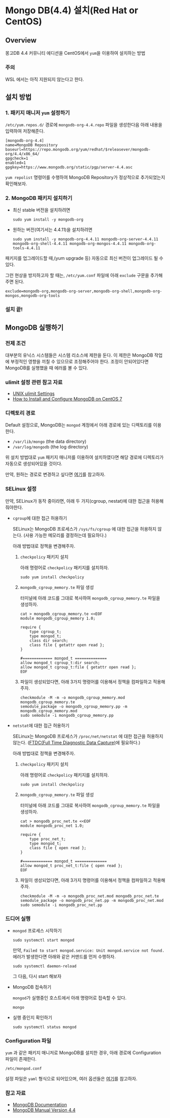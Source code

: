 # Mongo DB(4.4) 설치(Red Hat or CentOS)

## Overview

몽고DB 4.4 커뮤니티 에디션을 CentOS에서 `yum`을 이용하여 설치하는 방법

### 주의

WSL 에서는 아직 지원되지 않는다고 한다.

## 설치 방법

### 1. 패키지 매니저 `yum` 설정하기

`/etc/yum.repos.d/` 경로에 `mongodb-org-4.4.repo` 파일을 생성한다음 아래 내용을 입력하여 저장해준다.

```
[mongodb-org-4.4]
name=MongoDB Repository
baseurl=https://repo.mongodb.org/yum/redhat/$releasever/mongodb-org/4.4/x86_64/
gpgcheck=1
enabled=1
gpgkey=https://www.mongodb.org/static/pgp/server-4.4.asc
```

`yum repolist` 명령어를 수행하여 MongoDB Repository가 정상적으로 추가되었는지 확인해보자.

### 2. MongoDB 패키지 설치하기

- 최신 stable 버전을 설치하려면
    ```
    sudo yum install -y mongodb-org
    ```

- 원하는 버전(여기서는 4.4.11)을 설치하려면

    ```
    sudo yum install -y mongodb-org-4.4.11 mongodb-org-server-4.4.11 mongodb-org-shell-4.4.11 mongodb-org-mongos-4.4.11 mongodb-org-tools-4.4.11
    ```

패키지를 업그레이드할 때,(yum upgrade 등) 자동으로 최신 버전이 업그레이드 될 수 있다.

그런 현상을 방지하고자 할 때는, `/etc/yum.conf` 파일에 아래 `exclude` 구문을 추가해주면 된다.

```
exclude=mongodb-org,mongodb-org-server,mongodb-org-shell,mongodb-org-mongos,mongodb-org-tools
```

### 설치 끝!

## MongoDB 실행하기

### 전제 조건

대부분의 유닉스 시스템들은 시스템 리소스에 제한을 둔다. 이 제한은 MongoDB 작업에 부정적인 영향을 끼칠 수 있으므로 조정해주어야 한다. 조정이 안되어있다면 MongoDB를 실행했을 때 에러를 볼 수 있다.

### ulimit 설정 관련 참고 자료
- [UNIX ulimit Settings](https://docs.mongodb.com/v4.4/reference/ulimit/)
- [How to Install and Configure MongoDB on CentOS 7](https://www.howtoforge.com/tutorial/how-to-install-and-configure-mongodb-on-centos-7/)


### 디렉토리 경로

Default 설정으로, MongoDB는 `mongod` 계정에서 아래 경로에 있는 디렉토리를 이용한다.

- `/var/lib/mongo` (the data directory)
- `/var/log/mongodb` (the log directory)

위 설치 방법대로 `yum` 패키지 매니저를 이용하여 설치하였다면 해당 경로에 디렉토리가 자동으로 생성되어있을 것이다.

만약, 원하는 경로로 변경하고 싶다면 [여기](https://docs.mongodb.com/v4.4/tutorial/install-mongodb-on-red-hat/#to-use-non-default-directories)를 참고하자.

### SELinux 설정

만약, SELinux가 동작 중이라면, 아래 두 가지(cgroup, nestat)에 대한 접근을 허용해줘야한다.

- `cgroup`에 대한 접근 허용하기
  
    SELinux는 MongoDB 프로세스가 `/sys/fs/cgroup` 에 대한 접근을 허용하지 않는다. (사용 가능한 메모리를 결정하는데 필요하다.)

    아래 방법대로 정책을 변경해주자.

    1. `checkpolicy` 패키지 설치
        
        아래 명령어로 `checkpolicy` 패키지를 설치하자.
        ```
        sudo yum install checkpolicy
        ```

    2. `mongodb_cgroup_memory.te` 파일 생성

        터미널에 아래 코드를 그대로 복사하여 `mongodb_cgroup_memory.te` 파일을 생성하자.

        ```
        cat > mongodb_cgroup_memory.te <<EOF
        module mongodb_cgroup_memory 1.0;

        require {
            type cgroup_t;
            type mongod_t;
            class dir search;
            class file { getattr open read };
        }

        #============= mongod_t ==============
        allow mongod_t cgroup_t:dir search;
        allow mongod_t cgroup_t:file { getattr open read };
        EOF
        ```

    3. 파일이 생성되었다면, 아래 3가지 명령어를 이용해서 정책을 컴파일하고 적용해주자.

        ```
        checkmodule -M -m -o mongodb_cgroup_memory.mod mongodb_cgroup_memory.te
        semodule_package -o mongodb_cgroup_memory.pp -m mongodb_cgroup_memory.mod
        sudo semodule -i mongodb_cgroup_memory.pp
        ```

- `netstat`에 대한 접근 허용하기
  
    SELinux는 MongoDB 프로세스가 `/proc/net/netstat` 에 대한 접근을 허용하지 않는다. ([FTDC(Full Time Diagnostic Data Capture)](https://docs.mongodb.com/v4.4/administration/analyzing-mongodb-performance/#std-label-ftdc-stub)에 필요하다.)

    아래 방법대로 정책을 변경해주자.

    1. `checkpolicy` 패키지 설치
        
        아래 명령어로 `checkpolicy` 패키지를 설치하자.
        ```
        sudo yum install checkpolicy
        ```

    2. `mongodb_cgroup_memory.te` 파일 생성

        터미널에 아래 코드를 그대로 복사하여 `mongodb_cgroup_memory.te` 파일을 생성하자.

        ```
        cat > mongodb_proc_net.te <<EOF
        module mongodb_proc_net 1.0;

        require {
            type proc_net_t;
            type mongod_t;
            class file { open read };
        }

        #============= mongod_t ==============
        allow mongod_t proc_net_t:file { open read };
        EOF
        ```

    3. 파일이 생성되었다면, 아래 3가지 명령어를 이용해서 정책을 컴파일하고 적용해주자.

        ```
        checkmodule -M -m -o mongodb_proc_net.mod mongodb_proc_net.te
        semodule_package -o mongodb_proc_net.pp -m mongodb_proc_net.mod
        sudo semodule -i mongodb_proc_net.pp
        ```

### 드디어 실행

- `mongod` 프로세스 시작하기

    ```
    sudo systemctl start mongod
    ```

    만약, `Failed to start mongod.service: Unit mongod.service not found.` 에러가 발생한다면 아래와 같은 커맨드를 먼저 수행하자.

    ```
    sudo systemctl daemon-reload
    ```
    
    그 다음, 다시 start 해보자

- MongoDB 접속하기

    `mongod`가 실행중인 호스트에서 아래 명령어로 접속할 수 있다.
    ```
    mongo
    ```

- 실행 중인지 확인하기

    ```
    sudo systemctl status mongod
    ```

### Configuration 파일

`yum` 과 같은 패키지 매니저로 MongoDB를 설치한 경우, 아래 경로에 Configuration 파일이 존재한다.

```
/etc/mongod.conf
```

설정 파일은 `yaml` 형식으로 되어있으며, 여러 옵션들은 [여기](https://docs.mongodb.com/v4.4/reference/configuration-options/#configuration-file-options)를 참고하자.


### 참고 자료
- [MongoDB Documentation](https://docs.mongodb.com/)
- [MongoDB Manual Version 4.4](https://docs.mongodb.com/v4.4/)